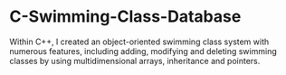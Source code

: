 # C-Swimming-Class-Database
Within C++, I created an object-oriented swimming class system with numerous features, including adding, modifying and deleting swimming classes by using multidimensional arrays, inheritance and pointers.

